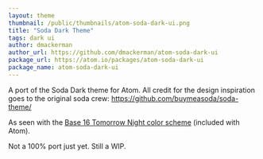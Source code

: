 ```yaml
---
layout: theme
thumbnail: /public/thumbnails/atom-soda-dark-ui.png
title: "Soda Dark Theme"
tags: dark ui
author: dmackerman
author_url: https://github.com/dmackerman/atom-soda-dark-ui
package_url: https://atom.io/packages/atom-soda-dark-ui
package_name: atom-soda-dark-ui
---
```

A port of the Soda Dark theme for Atom. All credit for the design inspiration goes to the original soda crew: https://github.com/buymeasoda/soda-theme/

As seen with the [Base 16 Tomorrow Night color scheme](https://github.com/atom/base16-tomorrow-dark-theme) (included with Atom).

Not a 100% port just yet. Still a WIP.
